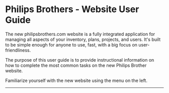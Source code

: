 # Philips Brothers - Website User Guide

The new philipsbrothers.com website is a fully integrated application for managing all aspects of your inventory, plans, projects, and users. It's built to be simple enough for anyone to use, fast, with a big focus on user-friendliness.

The purpose of this user guide is to provide instructional information on how to complete the most common tasks on the new Philips Brother website.

Familiarize yourself with the new website using the menu on the left.

---

